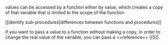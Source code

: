 
values can be accessed by a function either by value, which creates a copy of that variable that is limited to the scope of the function


[[identify sub-procedures|differences between functions and procedures]]

if you want to pass a value to a function without making a copy, in order to change the real value of the variable, you can pass a ==reference== [[5]]



